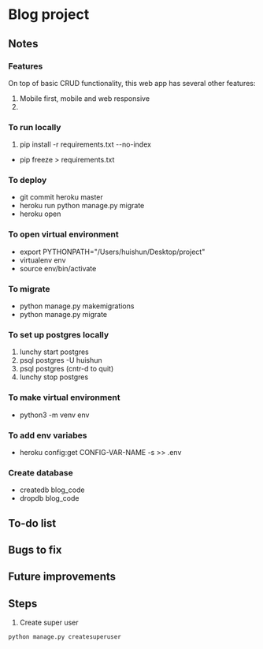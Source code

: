 # Blog project

## Notes

### Features
On top of basic CRUD functionality, this web app has several other features:
1. Mobile first, mobile and web responsive
2. 

### To run locally
1. pip install -r requirements.txt --no-index
- pip freeze > requirements.txt

### To deploy
- git commit heroku master
- heroku run python manage.py migrate
- heroku open

### To open virtual environment
- export PYTHONPATH="/Users/huishun/Desktop/project"
- virtualenv env
- source env/bin/activate

### To migrate
- python manage.py makemigrations
- python manage.py migrate

### To set up postgres locally
1. lunchy start postgres
2. psql postgres -U huishun
3. psql postgres (cntr-d to quit)
4. lunchy stop postgres

### To make virtual environment
- python3 -m venv env

### To add env variabes
- heroku config:get CONFIG-VAR-NAME -s  >> .env


### Create database
- createdb blog_code
- dropdb blog_code

## To-do list

## Bugs to fix

## Future improvements

## Steps
1. Create super user
```
python manage.py createsuperuser
```